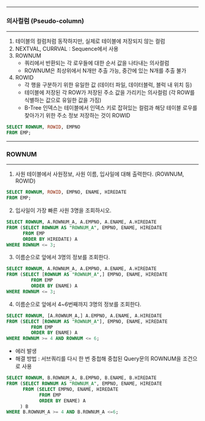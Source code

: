 -----
### 의사컬럼 (Pseudo-column)
-----
1. 테이블의 컬럼처럼 동작하지만, 실제로 테이블에 저장되지 않는 컬럼
2. NEXTVAL, CURRVAL : Sequence에서 사용
3. ROWNUM
   - 쿼리에서 반환되는 각 로우들에 대한 순서 값을 나타내는 의사컬럼
   - ROWNUM은 최상위에서 N개만 추출 가능, 중간에 있는 N개를 추출 불가
4. ROWID
   - 각 행을 구분하기 위한 유일한 값 (데이터 파일, 데이터블럭, 블럭 내 위치 등)
   - 테이블에 저장된 각 ROW가 저장된 주소 값을 가리키는 의사컬럼 (각 ROW를 식별하는 값으로 유일한 값을 가짐)
   - B-Tree 인덱스는 테이블에서 인덱스 키로 잡혀있는 컬럼과 해당 테이블 로우를 찾아가기 위한 주소 정보 저장하는 것이 ROWID
```sql
SELECT ROWNUM, ROWID, EMPNO
FROM EMP;
```
-----
### ROWNUM
-----
1. 사원 테이블에서 사원정보, 사원 이름, 입사일에 대해 출력한다. (ROWNUM, ROWID)
```sql
SELECT ROWNUM, ROWID, EMPNO, ENAME, HIREDATE
FROM EMP;
```

2. 입사일이 가장 빠른 사원 3명을 조회하시오.
```sql
SELECT ROWNUM, A.ROWNUM_A, A.EMPNO, A.ENAME, A.HIREDATE
FROM (SELECT ROWNUM AS "ROWNUM_A", EMPNO, ENAME, HIREDATE
      FROM EMP
      ORDER BY HIREDATE) A
WHERE ROWNUM <= 3;
```

3. 이름순으로 앞에서 3명의 정보를 조회한다.
```sql
SELECT ROWNUM, A.ROWNUM_A, A.EMPNO, A.ENAME, A.HIREDATE
FROM (SELECT [ROWNUM AS "ROWNUM_A",] EMPNO, ENAME, HIREDATE
         FROM EMP
         ORDER BY ENAME) A
WHERE ROWNUM <= 3;
```

4. 이름순으로 앞에서 4~6번째까지 3명의 정보를 조회한다.
```sql
SELECT ROWNUM, [A.ROWNUM_A,] A.EMPNO, A.ENAME, A.HIREDATE
FROM (SELECT [ROWNUM AS "ROWNUM_A"], EMPNO, ENAME, HIREDATE
         FROM EMP
         ORDER BY ENAME) A
WHERE ROWNUM >= 4 AND ROWNUM <= 6; 
```
   - 에러 발생
   - 해결 방법 : 서브쿼리를 다시 한 번 중첩해 중첩된 Query문의 ROWNUM을 조건으로 사용

```sql
SELECT ROWNUM, B.ROWNUM_A, B.EMPNO, B.ENAME, B.HIREDATE
FROM (SELECT ROWNUM AS "ROWNUM_A", EMPNO, ENAME, HIREDATE
      FROM (SELECT EMPNO, ENAME, HIREDATE
            FROM EMP
            ORDER BY ENAME) A
     ) B
WHERE B.ROWNUM_A >= 4 AND B.ROWNUM_A <=6; 
```
